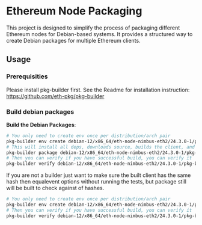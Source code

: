 # Ethereum Node Packaging

This project is designed to simplify the process of packaging different Ethereum nodes for Debian-based systems. It provides a structured way to create Debian packages for multiple Ethereum clients. 

## Usage


### Prerequisities

Please install pkg-builder first. 
See the Readme for installation instruction: https://github.com/eth-pkg/pkg-builder


### Build debian packages



**Build the Debian Packages**: 

   ```bash
   # You only need to create env once per distribution/arch pair
   pkg-builder env create debian-12/x86_64/eth-node-nimbus-eth2/24.3.0-1/pkg-builder-verify.toml
   # This will install all deps, downloads source, builds the client, and run tests again it
   pkg-builder package debian-12/x86_64/eth-node-nimbus-eth2/24.3.0-1/pkg-builder.toml
   # Then you can verify if you have successful build, you can verify it
   pkg-builder verify debian-12/x86_64/eth-node-nimbus-eth2/24.3.0-1/pkg-builder-verify.toml --no-package=true
   ```

   If you are not a builder just want to make sure the built client has the same hash then 
   equalevent options without running the tests, but package still will be built to check against of
   hashes.
   
   ```bash
   # You only need to create env once per distribution/arch pair
   pkg-builder env create debian-12/x86_64/eth-node-nimbus-eth2/24.3.0-1/pkg-builder-verify.toml
   # Then you can verify if you have successful build, you can verify it
   pkg-builder verify debian-12/x86_64/eth-node-nimbus-eth2/24.3.0-1/pkg-builder-verify.toml 
   ```



